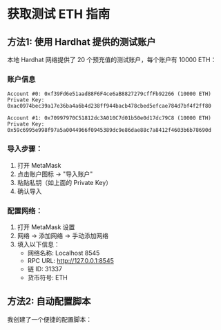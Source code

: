 # 获取测试 ETH 指南

## 方法1: 使用 Hardhat 提供的测试账户

本地 Hardhat 网络提供了 20 个预充值的测试账户，每个账户有 10000 ETH：

### 账户信息
```
Account #0: 0xf39Fd6e51aad88F6F4ce6aB8827279cffFb92266 (10000 ETH)
Private Key: 0xac0974bec39a17e36ba4a6b4d238ff944bacb478cbed5efcae784d7bf4f2ff80

Account #1: 0x70997970C51812dc3A010C7d01b50e0d17dc79C8 (10000 ETH)
Private Key: 0x59c6995e998f97a5a0044966f0945389dc9e86dae88c7a8412f4603b6b78690d
```

### 导入步骤：
1. 打开 MetaMask
2. 点击账户图标 → "导入账户"
3. 粘贴私钥（如上面的 Private Key）
4. 确认导入

### 配置网络：
1. 打开 MetaMask 设置
2. 网络 → 添加网络 → 手动添加网络
3. 填入以下信息：
   - 网络名称: Localhost 8545
   - RPC URL: http://127.0.0.1:8545
   - 链 ID: 31337
   - 货币符号: ETH

## 方法2: 自动配置脚本

我创建了一个便捷的配置脚本：